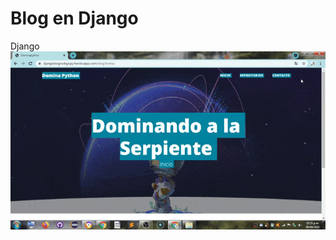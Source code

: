 # Blog en Django
Django
![](https://github.com/dominapython/Blog-en-Django/blob/main/2021-09-09%2019-25-33.gif)

